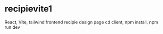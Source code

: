 # recipievite1
React, Vite, tailwind frontend recipie design page
cd client, npm install, npm run dev
